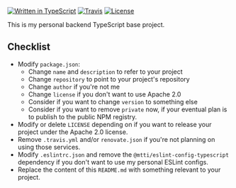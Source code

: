 [![Written in TypeScript](https://flat.badgen.net/badge/icon/typescript?icon=typescript&label)](http://www.typescriptlang.org/) <!-- [![npm](https://flat.badgen.net/npm/v/@mtti/typescript-base?icon=npm)](https://www.npmjs.com/package/@mtti/typescript-base) --> [![Travis](https://flat.badgen.net/travis/mtti/typescript-base?icon=travis)](https://travis-ci.org/mtti/typescript-base) [![License](https://flat.badgen.net/github/license/mtti/typescript-base)](https://github.com/mtti/typescript-base/blob/master/LICENSE)

This is my personal backend TypeScript base project.

## Checklist

* Modify `package.json`:
    * Change `name` and `description` to refer to your project
    * Change `repository` to point to your project's repository
    * Change `author` if you're not me
    * Change `license` if you don't want to use Apache 2.0
    * Consider if you want to change `version` to something else
    * Consider if you want to remove `private` now, if your eventual plan is to publish to the public NPM registry.
* Modify or delete `LICENSE` depending on if you want to release your project under the Apache 2.0 license.
* Remove `.travis.yml` and/or `renovate.json` if you're not planning on using those services.
* Modify `.eslintrc.json` and remove the `@mtti/eslint-config-typescript` dependency if you don't want to use my personal ESLint configs.
* Replace the content of this `README.md` with something relevant to your project.
